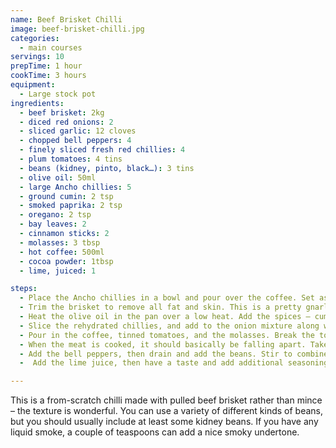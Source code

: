 ```yaml
---
name: Beef Brisket Chilli
image: beef-brisket-chilli.jpg
categories:
  - main courses
servings: 10
prepTime: 1 hour
cookTime: 3 hours
equipment:
  - Large stock pot
ingredients:
  - beef brisket: 2kg
  - diced red onions: 2
  - sliced garlic: 12 cloves
  - chopped bell peppers: 4
  - finely sliced fresh red chillies: 4
  - plum tomatoes: 4 tins
  - beans (kidney, pinto, black…): 3 tins
  - olive oil: 50ml
  - large Ancho chillies: 5
  - ground cumin: 2 tsp
  - smoked paprika: 2 tsp
  - oregano: 2 tsp
  - bay leaves: 2
  - cinnamon sticks: 2
  - molasses: 3 tbsp
  - hot coffee: 500ml
  - cocoa powder: 1tbsp
  - lime, juiced: 1

steps:
  - Place the Ancho chillies in a bowl and pour over the coffee. Set aside.
  - Trim the brisket to remove all fat and skin. This is a pretty gnarly job and always takes longer than you think. Cut into 3cm cubes, against the grain.
  - Heat the olive oil in the pan over a low heat. Add the spices – cumin, paprika, oregano, bay leaves, and the onions. Cook until the onion has softened and just starting turning brown – about 10 minutes.
  - Slice the rehydrated chillies, and add to the onion mixture along with half of the fresh chillies, the garlic, cocoa powder, and some salt and pepper. Stir to combine.
  - Pour in the coffee, tinned tomatoes, and the molasses. Break the tomatoes up a little with a spoon, then add the brisket and cover. Leave for about three hours, simmering gently and stirring occasionally.
  - When the meat is cooked, it should basically be falling apart. Take two forks, and gently pull apart the chunks.
  - Add the bell peppers, then drain and add the beans. Stir to combine, then leave simmering uncovered for about 30 minutes.
  -  Add the lime juice, then have a taste and add additional seasoning as required. Serve with rice or tortillas, along with sour cream, guacamole, cheese, and all the usual fixins.

---
```


This is a from-scratch chilli made with pulled beef brisket rather than mince – the texture is wonderful. You can use a variety of different kinds of beans, but you should usually include at least some kidney beans. If you have any liquid smoke, a couple of teaspoons can add a nice smoky undertone.
